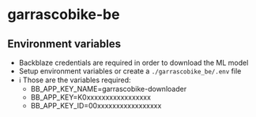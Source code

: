 # garrascobike-be

## Environment variables

- Backblaze credentials are required in order to download the ML model
- Setup environment variables or create a `./garrascobike_be/.env` file
- ℹ Those are the variables required:
    - BB_APP_KEY_NAME=garrascobike-downloader
    - BB_APP_KEY=K0xxxxxxxxxxxxxxxxx
    - BB_APP_KEY_ID=00xxxxxxxxxxxxxxxxx
